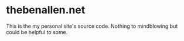 # thebenallen.net
This is the my personal site's source code. Nothing to mindblowing but could be helpful to some.